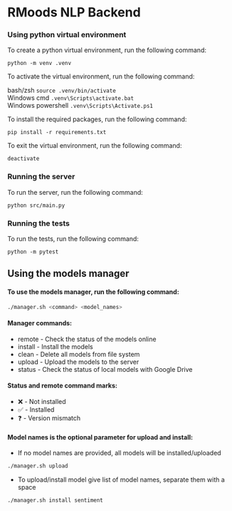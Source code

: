 # RMoods NLP Backend

### Using python virtual environment
To create a python virtual environment, run the following command:

```python -m venv .venv```

To activate the virtual environment, run the following command:

bash/zsh ```source .venv/bin/activate```<br>
Windows cmd ```.venv\Scripts\activate.bat```<br>
Windows powershell ```.venv\Scripts\Activate.ps1```

To install the required packages, run the following command:

```pip install -r requirements.txt```

To exit the virtual environment, run the following command:

```deactivate```

### Running the server
To run the server, run the following command:

```python src/main.py```

### Running the tests
To run the tests, run the following command:

```python -m pytest```

## Using the models manager

#### To use the models manager, run the following command:

```bash 
./manager.sh <command> <model_names>
```

#### Manager commands:
- remote - Check the status of the models online
- install - Install the models
- clean - Delete all models from file system
- upload - Upload the models to the server
- status - Check the status of local models with Google Drive

#### Status and remote command marks:
- &#10060; - Not installed
- &#9989; - Installed
- &#10067; - Version mismatch

#### Model names is the optional parameter for upload and install:
- If no model names are provided, all models will be installed/uploaded
```bash
./manager.sh upload 
```
- To upload/install model give list of model names, separate them with a space
```bash
./manager.sh install sentiment 
```

